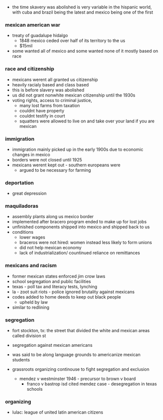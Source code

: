 <!--had issues with keep note crashing and maybe lost all of my notes-->

- the time skavery was abolished is very variable in the hispanic world, with cuba and brazil being the latest and mexico being one of the first

### mexican american war
- treaty of guadalupe hidalgo
  - 1848 mexico ceded over half of its territory to the us
  - $15mil
- some wanted all of mexico and some wanted none of it mostly based on race

### race and citizenship
- mexicans werent all granted us citizenship
- heavily racialy based and class based
- this is before slavery was abolished 
- us did not grant nonwhite mexican citizenship until the 1930s
- voting rights, access to criminal justice, 
  - many lost farms from taxation
  - couldnt have property 
  - couldnt testify in court
  - squatters were allowed to live on and take over your land if you are mexican

### immigration
- immigration mainly picked up in the early 1900s due to economic changes in mexico
- borders were not closed until 1925
- mexicans werent kept out - southern europeans were
  - argued to be necessary for farming

### deportation
- great depression

### maquiladoras
- assembly plants along us mexico border
- implemented after bracero program ended to make up for lost jobs
- unfinished components shipped into mexico and shipped back to us
- conditions
  - lower wages
  - braceros were not hired: women instead less likely to form unions
  - did not help mexican economy
  - lack of industrialization/ countinued reliance on remittances

### mexicans and racism
- former mexican states enforced jim crow laws
- school segregation and public facilities
- texas - poll tax and literacy tests, lynching
- la - zoot suit riots - police ignored brutality against mexicans
- codes added to home deeds to keep out black people
  - upheld by law
- similar to redlining 

### segregation
- fort stockton, tx: the street that divided the white and mexican areas called division st
- segregation against mexican americans 
- was said to be along language grounds to americanize mexican students

- grassroots organizing continouse to fight segregation and exclusion
  - mendez v westminster 1946 - precursor to brown v board
    - franco v bastrop isd cited mendez case - desegregation in texas schools

### organizing 
- lulac: league of united latin american citizens